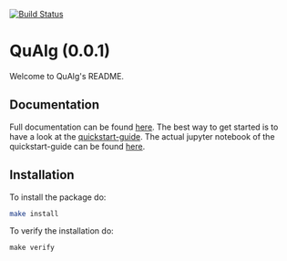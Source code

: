 [![Build Status](https://travis-ci.org/AckslD/QuAlg.svg?branch=master)](https://travis-ci.org/AckslD/QuAlg)

QuAlg (0.0.1)
=====================================================

Welcome to QuAlg's README.

Documentation
-------------
Full documentation can be found [here](https://acksld.github.io/qualg/).
The best way to get started is to have a look at the [quickstart-guide](https://acksld.github.io/qualg/quickstart.html).
The actual jupyter notebook of the quickstart-guide can be found [here](https://github.com/AckslD/QuAlg/blob/master/docs/quickstart.ipynb).

Installation
------------
To install the package do:
```bash
make install
```

To verify the installation do:
```
make verify
```
